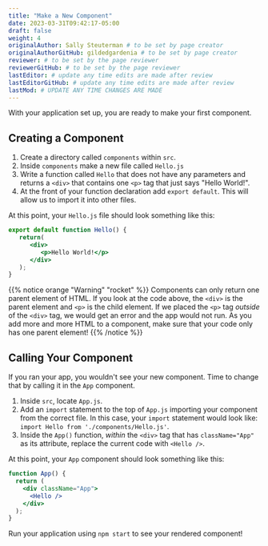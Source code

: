 ```yaml
---
title: "Make a New Component"
date: 2023-03-31T09:42:17-05:00
draft: false
weight: 4
originalAuthor: Sally Steuterman # to be set by page creator
originalAuthorGitHub: gildedgardenia # to be set by page creator
reviewer: # to be set by the page reviewer
reviewerGitHub: # to be set by the page reviewer
lastEditor: # update any time edits are made after review
lastEditorGitHub: # update any time edits are made after review
lastMod: # UPDATE ANY TIME CHANGES ARE MADE
---
```


With your application set up, you are ready to make your first component.

## Creating a Component

1. Create a directory called `components` within `src`.
1. Inside `components` make a new file called `Hello.js`
1. Write a function called `Hello` that does not have any parameters and returns a `<div>` that contains one `<p>` tag that just says "Hello World!".
1. At the front of your function declaration add `export default`. This will allow us to import it into other files.

At this point, your `Hello.js` file should look something like this:

```jsx
export default function Hello() {
   return(
      <div>
         <p>Hello World!</p>
      </div>
   );
}
```

{{% notice orange "Warning" "rocket" %}}
   Components can only return one parent element of HTML. If you look at the code above, the `<div>` is the parent element and `<p>` is the child element. If we placed the `<p>` tag *outside* of the `<div>` tag, we would get an error and the app would not run. As you add more and more HTML to a component, make sure that your code only has one parent element!
{{% /notice %}}

## Calling Your Component

If you ran your app, you wouldn't see your new component. Time to change that by calling it in the `App` component.

1. Inside `src`, locate `App.js`.
1. Add an `import` statement to the top of `App.js` importing your component from the correct file. In this case, your `import` statement would look like: `import Hello from './components/Hello.js'`.
1. Inside the `App()` function, *within* the `<div>` tag that has `className="App"` as its attribute, replace the current code with `<Hello />`. 

At this point, your `App` component should look something like this:

```jsx
function App() {
  return (
    <div className="App">
      <Hello />
    </div>
  );
}
```

Run your application using `npm start` to see your rendered component!